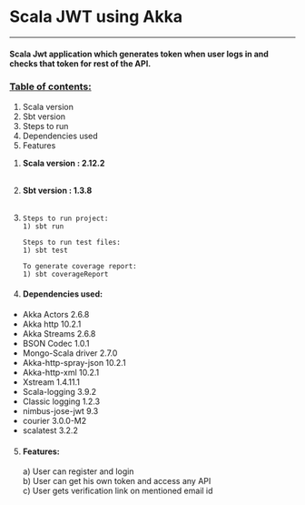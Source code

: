 # Scala JWT using Akka
<hr>

#### Scala Jwt application which generates token when user logs in and checks that token for rest of the API.
### <u>Table of contents:</u>
1) Scala version
2) Sbt version
3) Steps to run
4) Dependencies used
5) Features

1. **Scala version : 2.12.2** <br><br>
2. **Sbt version : 1.3.8**<br><br>

3. `Steps to run project:` <br>
`1) sbt run `

    `Steps to run test files:` <br>
    `1) sbt test `

     `To generate coverage report:` <br>
      `1) sbt coverageReport`
4. #### Dependencies used:
<ul>
<li> Akka Actors 2.6.8 </li>
<li> Akka http 10.2.1 </li>
<li> Akka Streams 2.6.8 </li>
<li> BSON Codec 1.0.1 </li>
<li> Mongo-Scala driver 2.7.0 </li>
<li> Akka-http-spray-json 10.2.1 </li>
<li> Akka-http-xml 10.2.1 </li>
<li> Xstream 1.4.11.1 </li>
<li> Scala-logging 3.9.2 </li>
<li> Classic logging 1.2.3 </li>
<li> nimbus-jose-jwt 9.3 </li>
<li> courier 3.0.0-M2 </li>
<li> scalatest 3.2.2 </li>
</ul>

5. #### Features:
    a) User can register and login <br>
    b) User can get his own token and access any API <br>
    c) User gets verification link on mentioned email id